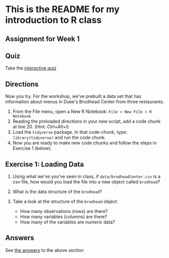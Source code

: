 # This is the README for my introduction to R class

## Assignment for Week 1

## Quiz

Take the [interactive quiz](https://libjohn.shinyapps.io/intro2r_quizzes/#section-loading-data)


## Directions

Now you try.  For the workshop, we've prebuilt a data set that has information about menus in Duke's Brodhead Center from three restaurants.  

1. From the File menu, open a New R Notebook:  `File > New File > R Notebook`
1. Reading the preloaded directions in your new script, add a code chunk at line 20.  (Hint: *Ctrl+Alt+I*)
1. Load the `tidyverse` package.  In that code-chunk, type: `library(tidyverse)` and run the code chunk.
1. Now you are ready to make new code chunks and follow the steps in Exercise 1 (below).


## Exercise 1: Loading Data

1. Using what we've you've seen in class, if `data/brodheadCenter.csv` is a csv file, how would you load the file into a new object called `brodhead`?

2. What is the data structure of the `brodhead`?

3. Take a look at the structure of the `brodhead` object.
    - How many observations (rows) are there?
    - How many variables (columns) are there?
    - How many of the variables are numeric data?
    
## Answers

See [the answers](answers.html#part_one:_loading_data) to the above section
